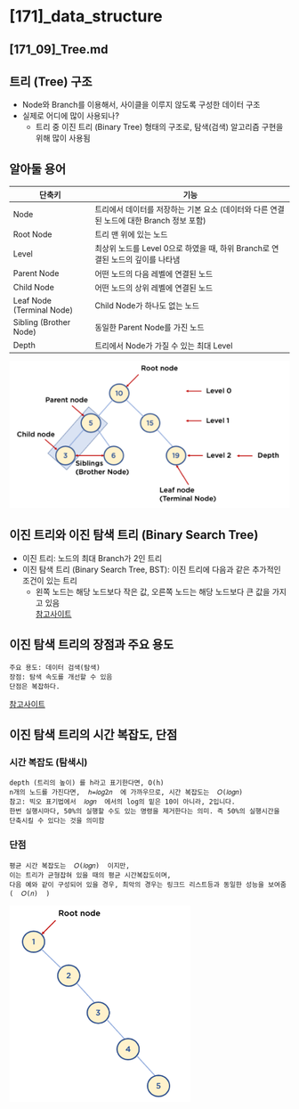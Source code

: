 # [171]_data_structure
## [171_09]_Tree.md

## 트리 (Tree) 구조
* Node와 Branch를 이용해서, 사이클을 이루지 않도록 구성한 데이터 구조
* 실제로 어디에 많이 사용되나?
    * 트리 중 이진 트리 (Binary Tree) 형태의 구조로, 탐색(검색) 알고리즘 구현을 위해 많이 사용됨
    

## 알아둘 용어  
|단축키|기능|
|---|---|
|Node|트리에서 데이터를 저장하는 기본 요소 (데이터와 다른 연결된 노드에 대한 Branch 정보 포함)|  
|Root Node|트리 맨 위에 있는 노드  
|Level|최상위 노드를 Level 0으로 하였을 때, 하위 Branch로 연결된 노드의 깊이를 나타냄  
|Parent Node|어떤 노드의 다음 레벨에 연결된 노드
|Child Node| 어떤 노드의 상위 레벨에 연결된 노드  
|Leaf Node (Terminal Node)| Child Node가 하나도 없는 노드  
|Sibling (Brother Node)| 동일한 Parent Node를 가진 노드 
|Depth| 트리에서 Node가 가질 수 있는 최대 Level  

![img.png](rsc/171_09_Tree_01.png)

## 이진 트리와 이진 탐색 트리 (Binary Search Tree)
  * 이진 트리: 노드의 최대 Branch가 2인 트리
  * 이진 탐색 트리 (Binary Search Tree, BST): 이진 트리에 다음과 같은 추가적인 조건이 있는 트리
    * 왼쪽 노드는 해당 노드보다 작은 값, 오른쪽 노드는 해당 노드보다 큰 값을 가지고 있음  
[참고사이트](https://blog.penjee.com/5-gifs-to-understand-binary-search-tree/#binary-search-tree-insertion-node)
      
## 이진 탐색 트리의 장점과 주요 용도
    주요 용도: 데이터 검색(탐색)
    장점: 탐색 속도를 개선할 수 있음
    단점은 복잡하다.
[참고사이트](https://blog.penjee.com/5-gifs-to-understand-binary-search-tree/#binary-search-tree-insertion-node)


## 이진 탐색 트리의 시간 복잡도,  단점
### 시간 복잡도 (탐색시)
    depth (트리의 높이) 를 h라고 표기한다면, O(h)
    n개의 노드를 가진다면,  ℎ=𝑙𝑜𝑔2𝑛  에 가까우므로, 시간 복잡도는  𝑂(𝑙𝑜𝑔𝑛) 
    참고: 빅오 표기법에서  𝑙𝑜𝑔𝑛  에서의 log의 밑은 10이 아니라, 2입니다.
    한번 실행시마다, 50%의 실행할 수도 있는 명령을 제거한다는 의미. 즉 50%의 실행시간을 단축시킬 수 있다는 것을 의미함

### 단점
    평균 시간 복잡도는  𝑂(𝑙𝑜𝑔𝑛)  이지만,
    이는 트리가 균형잡혀 있을 때의 평균 시간복잡도이며,
    다음 예와 같이 구성되어 있을 경우, 최악의 경우는 링크드 리스트등과 동일한 성능을 보여줌 (  𝑂(𝑛)  )
![img.png](rsc/171_09_Tree_02.png)